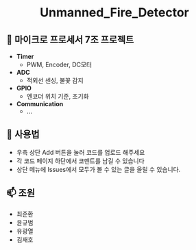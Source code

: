 <h1 align="center">Unmanned_Fire_Detector</h1>

## 🌱 마이크로 프로세서 7조 프로젝트
- **Timer**
  - PWM, Encoder, DC모터
- **ADC**
  - 적외선 센싱, 불꽃 감지
- **GPIO**
  - 엔코더 위치 기준, 초기화
- **Communication**
  - ...

## 💬 사용법
- 우측 상단 Add 버튼을 눌러 코드를 업로드 해주세요
- 각 코드 페이지 하단에서 코멘트를 남길 수 있습니다
- 상단 메뉴에 Issues에서 모두가 볼 수 있는 글을 올릴 수 있습니다.

## 📫 조원
- 최준환
- 윤규범
- 유광열
- 김재호 

